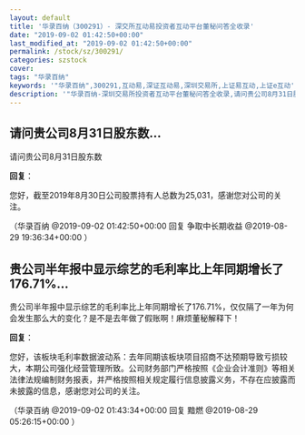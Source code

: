 ```yaml
---
layout: default
title: '华录百纳（300291）- 深交所互动易投资者互动平台董秘问答全收录'
date: "2019-09-02 01:42:50+00:00"
last_modified_at: "2019-09-02 01:42:50+00:00"
permalink: /stock/sz/300291/
categories: szstock
cover: 
tags: "华录百纳"
keywords: '"华录百纳",300291,互动易,深证互动易,深圳交易所,上证易互动,上证e互动'
description: '"华录百纳-深圳交易所投资者互动平台董秘问答全收录,请问贵公司8月31日股东数"'
---
```


## 请问贵公司8月31日股东数...

请问贵公司8月31日股东数

**回复**：

您好，截至2019年8月30日公司股票持有人总数为25,031，感谢您对公司的关注。 

（华录百纳  @2019-09-02 01:42:50+00:00 回复 争取中长期收益  @2019-08-29 19:36:34+00:00 ）

## 贵公司半年报中显示综艺的毛利率比上年同期增长了176.71%...

贵公司半年报中显示综艺的毛利率比上年同期增长了176.71%，仅仅隔了一年为何会发生那么大的变化？是不是去年做了假账啊！麻烦董秘解释下！

**回复**：

您好，该板块毛利率数据波动系：去年同期该板块项目招商不达预期导致亏损较大，本期公司强化经营管理所致。公司财务部门严格按照《企业会计准则》等相关法律法规编制财务报表，并严格按照相关规定履行信息披露义务，不存在应披露而未披露的信息，感谢您对公司的关注。 

（华录百纳  @2019-09-02 01:43:34+00:00 回复 黯燃  @2019-08-29 05:26:15+00:00 ）

